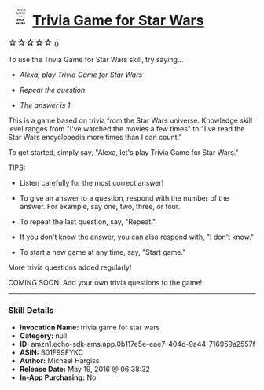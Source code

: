 # &nbsp;<img src="skill_icon" alt="Trivia Game for Star Wars icon" width="36"> [Trivia Game for Star Wars](http://alexa.amazon.com/#skills/amzn1.echo-sdk-ams.app.0b117e5e-eae7-404d-9a44-716959a2557f)
![0 stars](../../images/ic_star_border_black_18dp_1x.png)![0 stars](../../images/ic_star_border_black_18dp_1x.png)![0 stars](../../images/ic_star_border_black_18dp_1x.png)![0 stars](../../images/ic_star_border_black_18dp_1x.png)![0 stars](../../images/ic_star_border_black_18dp_1x.png) 0

To use the Trivia Game for Star Wars skill, try saying...

* *Alexa, play Trivia Game for Star Wars*

* *Repeat the question*

* *The answer is 1*

This is a game based on trivia from the Star Wars universe. Knowledge skill level ranges from "I've watched the movies a few times" to "I've read the Star Wars encyclopedia more times than I can count."

To get started, simply say, "Alexa, let's play Trivia Game for Star Wars."

TIPS:

- Listen carefully for the most correct answer!

- To give an answer to a question, respond with the number of the answer. For example, say one, two, three, or four. 

- To repeat the last question, say, "Repeat."

- If you don't know the answer, you can also respond with, "I don't know."

- To start a new game at any time, say, "Start game."


More trivia questions added regularly!


COMING SOON: Add your own trivia questions to the game!

***

### Skill Details

* **Invocation Name:** trivia game for star wars
* **Category:** null
* **ID:** amzn1.echo-sdk-ams.app.0b117e5e-eae7-404d-9a44-716959a2557f
* **ASIN:** B01F99FYKC
* **Author:** Michael Hargiss
* **Release Date:** May 19, 2016 @ 06:38:32
* **In-App Purchasing:** No
